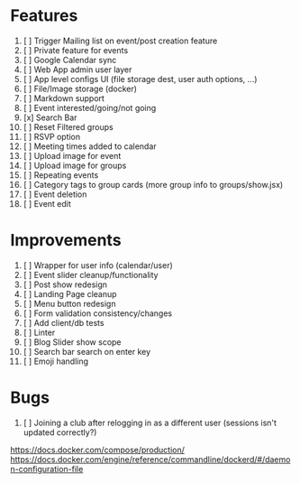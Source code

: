 # Features

1. [ ] Trigger Mailing list on event/post creation feature
1. [ ] Private feature for events
1. [ ] Google Calendar sync
1. [ ] Web App admin user layer
1. [ ] App level configs UI (file storage dest, user auth options, ...)
1. [ ] File/Image storage (docker)
1. [ ] Markdown support
1. [ ] Event interested/going/not going 
1. [x] Search Bar
1. [ ] Reset Filtered groups 
1. [ ] RSVP option 
1. [ ] Meeting times added to calendar 
1. [ ] Upload image for event 
1. [ ] Upload image for groups 
1. [ ] Repeating events
1. [ ] Category tags to group cards (more group info to groups/show.jsx)
1. [ ] Event deletion
1. [ ] Event edit

# Improvements

1. [ ] Wrapper for user info (calendar/user)
1. [ ] Event slider cleanup/functionality
1. [ ] Post show redesign
1. [ ] Landing Page cleanup
1. [ ] Menu button redesign
1. [ ] Form validation consistency/changes
1. [ ] Add client/db tests
1. [ ] Linter
1. [ ] Blog Slider show scope
1. [ ] Search bar search on enter key
1. [ ] Emoji handling

# Bugs

1. [ ] Joining a club after relogging in as a different user (sessions isn't updated correctly?)


https://docs.docker.com/compose/production/
https://docs.docker.com/engine/reference/commandline/dockerd/#/daemon-configuration-file